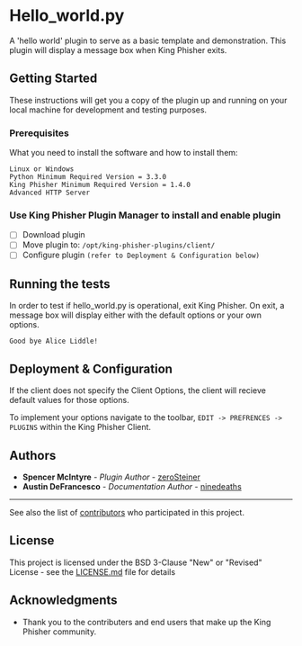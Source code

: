 # Hello_world.py

A 'hello world' plugin to serve as a basic template and demonstration. This plugin will display a message box when King Phisher exits.

## Getting Started

These instructions will get you a copy of the plugin up and running on your local machine for development and testing purposes. 

### Prerequisites

What you need to install the software and how to install them:

```
Linux or Windows 
Python Minimum Required Version = 3.3.0
King Phisher Minimum Required Version = 1.4.0 
Advanced HTTP Server 
```

### Use King Phisher Plugin Manager to install and enable plugin

- [ ] Download plugin 
- [ ] Move plugin to: `/opt/king-phisher-plugins/client/`
- [ ] Configure plugin `(refer to Deployment & Configuration below)` 

## Running the tests

In order to test if hello_world.py is operational, exit King Phisher. On exit, a message box will display either with the default options or your own options.
```
Good bye Alice Liddle!
```
## Deployment & Configuration 

If the client does not specify the Client Options, the client will recieve default values for those options. 

To implement your options navigate to the toolbar, `EDIT -> PREFRENCES -> PLUGINS` within the King Phisher Client. 

## Authors

* **Spencer McIntyre** - *Plugin Author* - [zeroSteiner](https://github.com/zeroSteiner)
* **Austin DeFrancesco** - *Documentation Author* - [ninedeaths](https://github.com/ninedeahts)
* **

See also the list of [contributors](https://github.com/securestate/king-phisher/contributors) who participated in this project.

## License

This project is licensed under the BSD 3-Clause "New" or "Revised" License - see the [LICENSE.md](https://github.com/securestate/king-phisher/blob/master/LICENSE) file for details

## Acknowledgments

* Thank you to the contributers and end users that make up the King Phisher community. 
